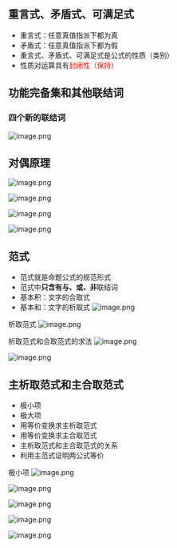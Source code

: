## 重言式、矛盾式、可满足式
- 重言式：任意真值指派下都为真
- 矛盾式：任意真值指派下都为假
- 重言式、矛盾式、可满足式是公式的性质（类别）
- 性质对运算具有<span style ="color: red">封闭性（保持）</span>
## 功能完备集和其他联结词
### 四个新的联结词
![image.png](https://obsidian-1326430649.cos.ap-chongqing.myqcloud.com/pic/202405102301008.png)

## 对偶原理
![image.png](https://obsidian-1326430649.cos.ap-chongqing.myqcloud.com/pic/202405102304792.png)

![image.png](https://obsidian-1326430649.cos.ap-chongqing.myqcloud.com/pic/202405102306116.png)

![image.png](https://obsidian-1326430649.cos.ap-chongqing.myqcloud.com/pic/202405102308848.png)

![image.png](https://obsidian-1326430649.cos.ap-chongqing.myqcloud.com/pic/202405102315468.png)
## 范式
- 范式就是命题公式的规范形式
- 范式中**只含有与、或、非**联结词
- 基本积：文字的合取式
- 基本和：文字的析取式
![image.png](https://obsidian-1326430649.cos.ap-chongqing.myqcloud.com/pic/202405102325206.png)

析取范式
![image.png](https://obsidian-1326430649.cos.ap-chongqing.myqcloud.com/pic/202405102321467.png)

析取范式和合取范式的求法
![image.png](https://obsidian-1326430649.cos.ap-chongqing.myqcloud.com/pic/202405102323257.png)

![image.png](https://obsidian-1326430649.cos.ap-chongqing.myqcloud.com/pic/202405102327081.png)
## 主析取范式和主合取范式
- 极小项
- 极大项
- 用等价变换求主析取范式
- 用等价变换求主合取范式
- 主析取范式和主合取范式的关系
- 利用主范式证明两公式等价

极小项
![image.png](https://obsidian-1326430649.cos.ap-chongqing.myqcloud.com/pic/202405102335485.png)

![image.png](https://obsidian-1326430649.cos.ap-chongqing.myqcloud.com/pic/202405102336159.png)

![image.png](https://obsidian-1326430649.cos.ap-chongqing.myqcloud.com/pic/202405102337956.png)

![image.png](https://obsidian-1326430649.cos.ap-chongqing.myqcloud.com/pic/202405102339399.png)

![image.png](https://obsidian-1326430649.cos.ap-chongqing.myqcloud.com/pic/202405102340518.png)

